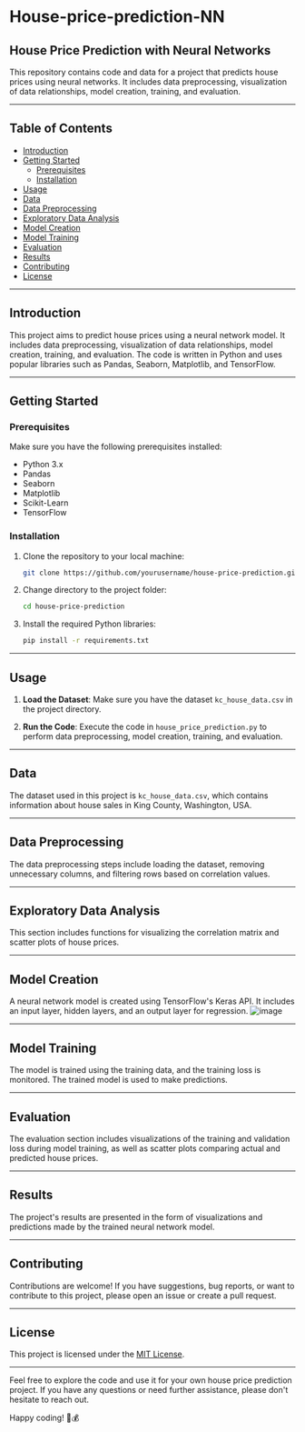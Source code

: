 



# House-price-prediction-NN


## House Price Prediction with Neural Networks

This repository contains code and data for a project that predicts house prices using neural networks. It includes data preprocessing, visualization of data relationships, model creation, training, and evaluation.

---

## Table of Contents

- [Introduction](#introduction)
- [Getting Started](#getting-started)
  - [Prerequisites](#prerequisites)
  - [Installation](#installation)
- [Usage](#usage)
- [Data](#data)
- [Data Preprocessing](#data-preprocessing)
- [Exploratory Data Analysis](#exploratory-data-analysis)
- [Model Creation](#model-creation)
- [Model Training](#model-training)
- [Evaluation](#evaluation)
- [Results](#results)
- [Contributing](#contributing)
- [License](#license)

---

## Introduction

This project aims to predict house prices using a neural network model. It includes data preprocessing, visualization of data relationships, model creation, training, and evaluation. The code is written in Python and uses popular libraries such as Pandas, Seaborn, Matplotlib, and TensorFlow.

---

## Getting Started

### Prerequisites

Make sure you have the following prerequisites installed:

- Python 3.x
- Pandas
- Seaborn
- Matplotlib
- Scikit-Learn
- TensorFlow

### Installation

1. Clone the repository to your local machine:

   ```bash
   git clone https://github.com/yourusername/house-price-prediction.git
   ```

2. Change directory to the project folder:

   ```bash
   cd house-price-prediction
   ```

3. Install the required Python libraries:

   ```bash
   pip install -r requirements.txt
   ```

---

## Usage

1. **Load the Dataset**: Make sure you have the dataset `kc_house_data.csv` in the project directory.

2. **Run the Code**: Execute the code in `house_price_prediction.py` to perform data preprocessing, model creation, training, and evaluation.

---

## Data

The dataset used in this project is `kc_house_data.csv`, which contains information about house sales in King County, Washington, USA.

---

## Data Preprocessing

The data preprocessing steps include loading the dataset, removing unnecessary columns, and filtering rows based on correlation values.

---

## Exploratory Data Analysis

This section includes functions for visualizing the correlation matrix and scatter plots of house prices.

---

## Model Creation

A neural network model is created using TensorFlow's Keras API. It includes an input layer, hidden layers, and an output layer for regression.
![image](https://github.com/nenomg/House-price-prediction-NN/assets/105873794/713b4102-2493-4a09-a61c-bdd94e98dde0)

---

## Model Training

The model is trained using the training data, and the training loss is monitored. The trained model is used to make predictions.

---

## Evaluation

The evaluation section includes visualizations of the training and validation loss during model training, as well as scatter plots comparing actual and predicted house prices.

---

## Results

The project's results are presented in the form of visualizations and predictions made by the trained neural network model.

---

## Contributing

Contributions are welcome! If you have suggestions, bug reports, or want to contribute to this project, please open an issue or create a pull request.

---

## License

This project is licensed under the [MIT License](LICENSE).

---

Feel free to explore the code and use it for your own house price prediction project. If you have any questions or need further assistance, please don't hesitate to reach out.

Happy coding! 🏡💰
